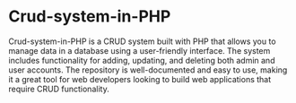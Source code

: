 # Crud-system-in-PHP


Crud-system-in-PHP is a CRUD system built with PHP that allows you to manage data in a database using a user-friendly interface. The system includes functionality for adding, updating, and deleting both admin and user accounts. The repository is well-documented and easy to use, making it a great tool for web developers looking to build web applications that require CRUD functionality.
